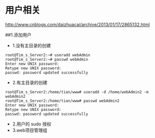 # 用户相关
http://www.cnblogs.com/daizhuacai/archive/2013/01/17/2865132.html

##1.添加用户
* 1.没有主目录的创建

```
root@Tim_s_Server2:~# useradd webAdmin
root@Tim_s_Server2:~# passwd webAdmin
Enter new UNIX password: 
Retype new UNIX password: 
passwd: password updated successfully
```

* 2.有主目录的创建

```
root@Tim_s_Server2:/home/tian/www# useradd -d /home/webAdmin2 -m webAdmin2
root@Tim_s_Server2:/home/tian/www# passwd webAdmin2
Enter new UNIX password: 
Retype new UNIX password: 
passwd: password updated successfully
```

* 2.用户的 sudo 授权
* 3.web项目管理组
